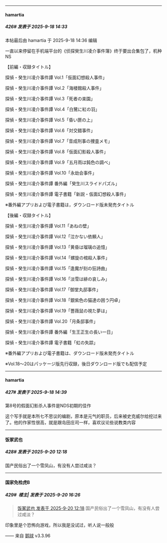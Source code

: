 ﻿
*****

####  hamartia  
##### 426#       发表于 2025-9-18 14:33

 本帖最后由 hamartia 于 2025-9-18 14:36 编辑 

一直以来停留在手机端平台的《侦探癸生川凌介事件簿》终于要出合集包了，机种NS

【前編・収録タイトル】

探偵・癸生川凌介事件譚 Vol.1「仮面幻想殺人事件」

探偵・癸生川凌介事件譚 Vol.2「海楼館殺人事件」

探偵・癸生川凌介事件譚 Vol.3「死者の楽園」

探偵・癸生川凌介事件譚 Vol.4「白鷺に紅の羽」

探偵・癸生川凌介事件譚 Vol.5「昏い匣の上」

探偵・癸生川凌介事件譚 Vol.6「対交錯事件」

探偵・癸生川凌介事件譚 Vol.7「音成刑事の捜査メモ」

探偵・癸生川凌介事件譚 Vol.8「仮面幻影殺人事件」

探偵・癸生川凌介事件譚 Vol.9「五月雨は鈍色の調べ」

探偵・癸生川凌介事件譚 Vol.10「永劫会事件」

探偵・癸生川凌介事件譚 番外編「癸生川スライドパズル」

探偵・癸生川凌介事件譚 電子書籍「新説・仮面幻想殺人事件」

※番外編アプリおよび電子書籍は，ダウンロード版未発売タイトル

【後編・収録タイトル】

探偵・癸生川凌介事件譚 Vol.11「あねの壁」

探偵・癸生川凌介事件譚 Vol.12「泣かない依頼人」

探偵・癸生川凌介事件譚 Vol.13「黄昏は瑠璃の追憶」

探偵・癸生川凌介事件譚 Vol.14「螺旋の棺殺人事件」

探偵・癸生川凌介事件譚 Vol.15「逢魔が刻の狂詩曲」

探偵・癸生川凌介事件譚 Vol.16「淡雪は緋の哀しみ」

探偵・癸生川凌介事件譚 Vol.17「御堂丸邸事件」

探偵・癸生川凌介事件譚 Vol.18「銀紫色の猫達の囲う円卓」

探偵・癸生川凌介事件譚 Vol.19「薔薇鼠の視た夢は」

探偵・癸生川凌介事件譚 Vol.20「月条邸事件」

探偵・癸生川凌介事件譚 番外編「生王正生の長い一日」

探偵・癸生川凌介事件譚 電子書籍「虹の失踪」

※番外編アプリおよび電子書籍は、ダウンロード版未発売タイトル

※Vol.18～20はパッケージ版先行収録，後日ダウンロード版でも配信予定

*****

####  hamartia  
##### 427#       发表于 2025-9-18 14:39

第8号的假面幻影杀人事件是NDS初期的佳作

这个写手就是本所七不思议的编剧，原本是元气的职员，后来被史克威尔给挖过来了。他的作家性很高，就是跟岛田庄司一样，喜欢议论些说教类内容


*****

####  饭冢武也  
##### 428#       发表于 2025-9-20 12:18

国产民俗出了一个雪凤山，有没有人尝过咸淡？


*****

####  国家免检虎B  
##### 429#         楼主| 发表于 2025-9-20 16:26

<blockquote><a href="httphttps://stage1st.com/2b/forum.php?mod=redirect&amp;goto=findpost&amp;pid=68460540&amp;ptid=2236118" target="_blank">饭冢武也 发表于 2025-9-20 12:18</a>
国产民俗出了一个雪凤山，有没有人尝过咸淡？</blockquote>
印象里是个恐怖向游戏，所以我是没试过，听人说一般般

—— 来自 [鹅球](https://www.pgyer.com/GcUxKd4w) v3.3.96

